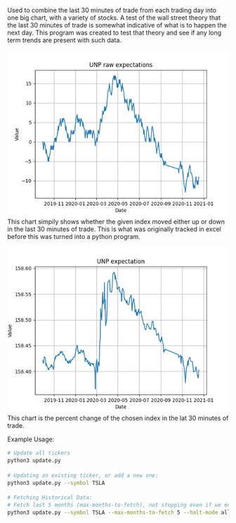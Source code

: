 Used to combine the last 30 minutes of trade from each trading day into one big chart, with a variety of stocks. A test of the wall street theory that the last 30 minutes of trade is somewhat indicative of what is to happen the next day. This program was created to test that theory and see if any long term trends are present with such data.

![alt text](demo/raw_expectations.png)
This chart simpily shows whether the given index moved either up or down in the last 30 minutes of trade. This is what was originally tracked in excel before this was turned into a python program.


![alt text](demo/expectation.png)
This chart is the percent change of the chosen index in the lat 30 minutes of trade. 


Example Usage:

```bash
# Update all tickers
python3 update.py

# Updating an existing ticker, or add a new one:
python3 update.py --symbol TSLA

# Fetching Historical Data:
# Fetch last 5 months (max-months-to-fetch), not stopping even if we encounter data we already have (halt-mode)
python3 update.py --symbol TSLA --max-months-to-fetch 5 --halt-mode all
```
